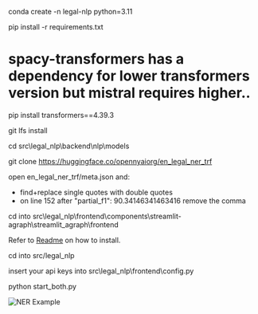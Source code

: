 conda create -n legal-nlp python=3.11

pip install -r requirements.txt

# spacy-transformers has a dependency for lower transformers version but mistral requires higher..
pip install transformers==4.39.3

git lfs install

cd src\legal_nlp\backend\nlp\models

git clone https://huggingface.co/opennyaiorg/en_legal_ner_trf

open en_legal_ner_trf/meta.json and: 
 - find+replace single quotes with double quotes
 - on line 152 after "partial_f1": 90.34146341463416 remove the comma

cd into src\legal_nlp\frontend\components\streamlit-agraph\streamlit_agraph\frontend

Refer to [Readme](https://gitlab.com/SmartR_AI/streamlit-components/knowledge-graph) on how to install.

cd into src/legal_nlp

insert your api keys into src\legal_nlp\frontend\config.py

python start_both.py

![NER Example](https://gitlab.com/SmartR_AI/gpt/demo-projects/legal-nlp/-/raw/main/images/NER_Example.png)